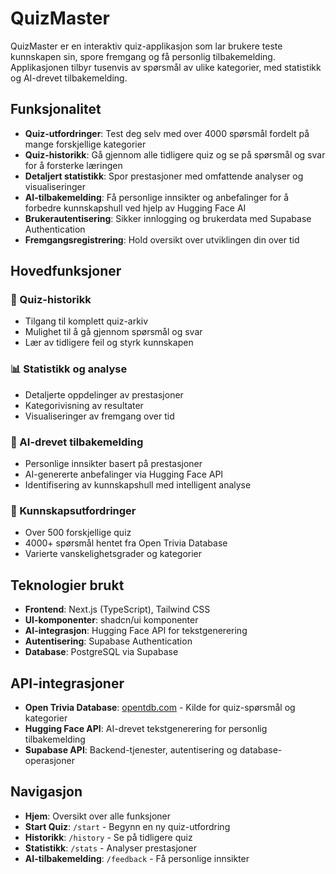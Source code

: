 # QuizMaster
QuizMaster er en interaktiv quiz-applikasjon som lar brukere teste kunnskapen sin, spore fremgang og få personlig tilbakemelding. Applikasjonen tilbyr tusenvis av spørsmål av ulike kategorier, med statistikk og AI-drevet tilbakemelding.

## Funksjonalitet
- **Quiz-utfordringer**: Test deg selv med over 4000 spørsmål fordelt på mange forskjellige kategorier
- **Quiz-historikk**: Gå gjennom alle tidligere quiz og se på spørsmål og svar for å forsterke læringen
- **Detaljert statistikk**: Spor prestasjoner med omfattende analyser og visualiseringer
- **AI-tilbakemelding**: Få personlige innsikter og anbefalinger for å forbedre kunnskapshull ved hjelp av Hugging Face AI
- **Brukerautentisering**: Sikker innlogging og brukerdata med Supabase Authentication
- **Fremgangsregistrering**: Hold oversikt over utviklingen din over tid

## Hovedfunksjoner
### 📜 Quiz-historikk
- Tilgang til komplett quiz-arkiv
- Mulighet til å gå gjennom spørsmål og svar
- Lær av tidligere feil og styrk kunnskapen

### 📊 Statistikk og analyse
- Detaljerte oppdelinger av prestasjoner
- Kategorivisning av resultater
- Visualiseringer av fremgang over tid

### 🤖 AI-drevet tilbakemelding
- Personlige innsikter basert på prestasjoner
- AI-genererte anbefalinger via Hugging Face API
- Identifisering av kunnskapshull med intelligent analyse

### 🧠 Kunnskapsutfordringer
- Over 500 forskjellige quiz
- 4000+ spørsmål hentet fra Open Trivia Database
- Varierte vanskelighetsgrader og kategorier

## Teknologier brukt
- **Frontend**: Next.js (TypeScript), Tailwind CSS
- **UI-komponenter**: shadcn/ui komponenter
- **AI-integrasjon**: Hugging Face API for tekstgenerering
- **Autentisering**: Supabase Authentication
- **Database**: PostgreSQL via Supabase


## API-integrasjoner
- **Open Trivia Database**: [opentdb.com](https://opentdb.com/) - Kilde for quiz-spørsmål og kategorier
- **Hugging Face API**: AI-drevet tekstgenerering for personlig tilbakemelding
- **Supabase API**: Backend-tjenester, autentisering og database-operasjoner

## Navigasjon
- **Hjem**: Oversikt over alle funksjoner
- **Start Quiz**: `/start` - Begynn en ny quiz-utfordring
- **Historikk**: `/history` - Se på tidligere quiz
- **Statistikk**: `/stats` - Analyser prestasjoner
- **AI-tilbakemelding**: `/feedback` - Få personlige innsikter
